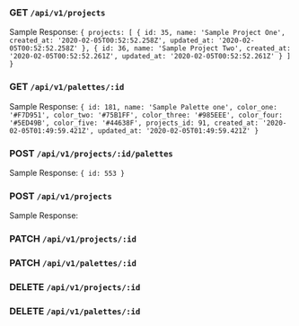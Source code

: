 
### GET `/api/v1/projects`

Sample Response:
`{ projects:
       [ { id: 35,
           name: 'Sample Project One',
           created_at: '2020-02-05T00:52:52.258Z',
           updated_at: '2020-02-05T00:52:52.258Z' },
         { id: 36,
           name: 'Sample Project Two',
           created_at: '2020-02-05T00:52:52.261Z',
           updated_at: '2020-02-05T00:52:52.261Z' } ] }`

### GET `/api/v1/palettes/:id`
Sample Response:
`{ id: 181,
      name: 'Sample Palette one',
      color_one: '#F7D951',
      color_two: '#75B1FF',
      color_three: '#985EEE',
      color_four: '#5ED49B',
      color_five: '#44638F',
      projects_id: 91,
      created_at: '2020-02-05T01:49:59.421Z',
      updated_at: '2020-02-05T01:49:59.421Z' }`

### POST `/api/v1/projects/:id/palettes`
Sample Response:
`{ id: 553 }`

### POST `/api/v1/projects`
Sample Response:


### PATCH `/api/v1/projects/:id`

### PATCH `/api/v1/palettes/:id`

### DELETE `/api/v1/projects/:id`

### DELETE `/api/v1/palettes/:id`
